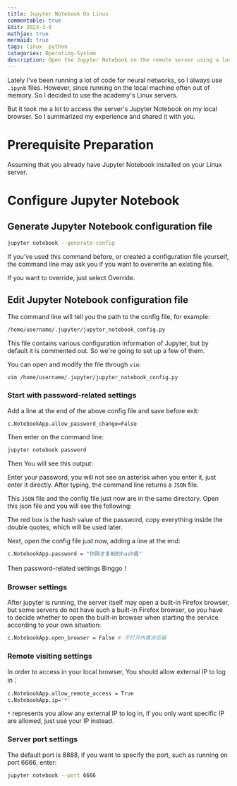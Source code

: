 ```yaml
---
title: Jupyter Notebook On Linux
commentable: true
Edit: 2023-3-8
mathjax: true
mermaid: true
tags: linux  python
categories: Operating-System
description: Open the Jupyter Notebook on the remote server using a local browser.
---
```

Lately I've been running a lot of code for neural networks, so I always use `.ipynb` files. However, since running on the local machine often out of memory. So I decided to use the academy's Linux servers.

But it took me a lot to access the server's Jupyter Notebook on my local browser. So I summarized my experience and shared it with you.

# Prerequisite Preparation

Assuming that you already have Jupyter Notebook installed on your Linux server.

# Configure Jupyter Notebook

## Generate Jupyter Notebook configuration file

```bash
jupyter notebook --generate-config
```

If you've used this command before, or created a configuration file yourself, the command line may ask you if you want to overwrite an existing file. 

If you want to override, just select Override.

## Edit Jupyter Notebook configuration file

The command line will tell you the path to the config file, for example:

```bash
/home/username/.jupyter/jupyter_notebook_config.py
```

This file contains various configuration information of Jupyter, but by default it is commented out. So we're going to set up a few of them.

You can open and modify the file through `vim`:

```shell
vim /home/username/.jupyter/jupyter_notebook_config.py
```

### Start with password-related settings

Add a line at the end of the above config file and save before exit:

```bash
c.NotebookApp.allow_password_change=False
```

Then enter on the command line:

```bash
jupyter notebook password
```

Then You will see this output:


Enter your password, you will not see an asterisk when you enter it, just enter it directly. After typing, the command line returns a `JSON` file. 

This `JSON` file and the config file just now are in the same directory. Open this json file and you will see the following:

The red box is the hash value of the password, copy everything inside the double quotes, which will be used later.

Next, open the config file just now, adding a line at the end:

```bash
c.NotebookApp.password = "你刚才复制的hash值"
```

Then password-related settings Binggo！

### Browser settings

After jupyter is running, the server itself may open a built-in Firefox browser, but some servers do not have such a built-in Firefox browser, so you have to decide whether to open the built-in browser when starting the service according to your own situation:

```bash
c.NotebookApp.open_browser = False # 不打开内置浏览器
```
### Remote visiting settings

In order to access in your local browser, You should allow external IP to log in：
```bash
c.NotebookApp.allow_remote_access = True
c.NotebookApp.ip='*'
```

`*` represents you allow any external IP to log in, if you only want specific IP are allowed, just use your IP instead. 

### Server port settings

The default port is 8888, if you want to specify the port, such as running on port 6666, enter:
```bash
jupyter notebook --port 6666
```